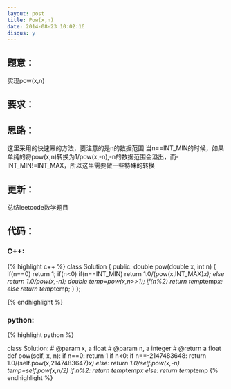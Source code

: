 ```yaml
---
layout: post
title: Pow(x,n)
date: 2014-08-23 10:02:16
disqus: y
---
```


## 题意：
实现pow(x,n)

## 要求：


## 思路：
这里采用的快速幂的方法，要注意的是n的数据范围
当n==INT_MIN的时候，如果单纯的将pow(x,n)转换为1/pow(x,-n),-n的数据范围会溢出，而-INT_MIN!=INT_MAX，所以这里需要做一些特殊的转换

## 更新：
总结leetcode数学题目

## 代码：

### C++:

{% highlight c++ %}
class Solution {
public:
    double pow(double x, int n) {
        if(n==0)
            return 1;
        if(n<0)
            if(n==INT_MIN)
                return 1.0/(pow(x,INT_MAX)*x);
            else
                return 1.0/pow(x,-n);
        double temp=pow(x,n>>1);
        if(n%2)
            return temp*temp*x;
        else
            return temp*temp;
    }
};


 {% endhighlight %}
### python:

{% highlight python %}

class Solution:
    # @param x, a float
    # @param n, a integer
    # @return a float
    def pow(self, x, n):
        if n==0:
            return 1
        if n<0:
            if n==-2147483648:
                return 1.0/(self.pow(x,2147483647)*x)
            else:
                return 1.0/self.pow(x,-n)
        temp=self.pow(x,n/2)
        if n%2:
            return temp*temp*x
        else:
            return temp*temp
 {% endhighlight %}
